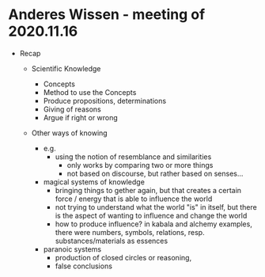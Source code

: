 # Anderes Wissen - meeting of 2020.11.16

- Recap
  - Scientific Knowledge
    - Concepts
    - Method to use the Concepts
    - Produce propositions, determinations
    - Giving of reasons
    - Argue if right or wrong

  - Other ways of knowing
    - e.g. 
      - using the notion of resemblance and similarities
        - only works by comparing two or more things
        - not based on discourse, but rather based on senses...
    - magical systems of knowledge
      - bringing things to gether again, but that creates a certain force / energy that is able to influence the world
      - not trying to understand what the world "is" in itself, but there is the aspect of wanting to influence and change the world
      - how to produce influence? in kabala and alchemy examples, there were numbers, symbols, relations, resp. substances/materials as essences
    -  paranoic systems 
       -  production of closed circles or reasoning,
       -  false conclusions
